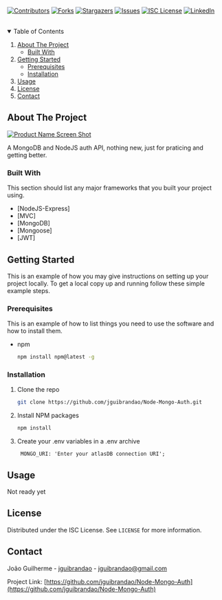 <!--
*** Thanks for checking out the Best-README-Template. If you have a suggestion
*** that would make this better, please fork the repo and create a pull request
*** or simply open an issue with the tag "enhancement".
*** Thanks again! Now go create something AMAZING! :D
-->



<!-- PROJECT SHIELDS -->
<!--
*** I'm using markdown "reference style" links for readability.
*** Reference links are enclosed in brackets [ ] instead of parentheses ( ).
*** See the bottom of this document for the declaration of the reference variables
*** for contributors-url, forks-url, etc. This is an optional, concise syntax you may use.
*** https://www.markdownguide.org/basic-syntax/#reference-style-links
-->
[![Contributors][contributors-shield]][contributors-url]
[![Forks][forks-shield]][forks-url]
[![Stargazers][stars-shield]][stars-url]
[![Issues][issues-shield]][issues-url]
[![ISC License][license-shield]][license-url]
[![LinkedIn][linkedin-shield]][linkedin-url]



<!-- PROJECT LOGO -->
<br />

<!-- TABLE OF CONTENTS -->
<details open="open">
  <summary>Table of Contents</summary>
  <ol>
    <li>
      <a href="#about-the-project">About The Project</a>
      <ul>
        <li><a href="#built-with">Built With</a></li>
      </ul>
    </li>
    <li>
      <a href="#getting-started">Getting Started</a>
      <ul>
        <li><a href="#prerequisites">Prerequisites</a></li>
        <li><a href="#installation">Installation</a></li>
      </ul>
    </li>
    <li><a href="#usage">Usage</a></li>
    <li><a href="#license">License</a></li>
    <li><a href="#contact">Contact</a></li>
  </ol>
</details>



<!-- ABOUT THE PROJECT -->
## About The Project

[![Product Name Screen Shot][product-screenshot]](https://example.com)

A MongoDB and NodeJS auth API, nothing new, just for praticing and getting better.

### Built With

This section should list any major frameworks that you built your project using.
* [NodeJS-Express]
* [MVC]
* [MongoDB]
* [Mongoose]
* [JWT]



<!-- GETTING STARTED -->
## Getting Started

This is an example of how you may give instructions on setting up your project locally.
To get a local copy up and running follow these simple example steps.

### Prerequisites

This is an example of how to list things you need to use the software and how to install them.
* npm
  ```sh
  npm install npm@latest -g
  ```

### Installation

1. Clone the repo
   ```sh
   git clone https://github.com/jguibrandao/Node-Mongo-Auth.git
   ```
2. Install NPM packages
   ```sh
   npm install
   ```
3. Create your .env variables in a .env archive
   ```
    MONGO_URI: 'Enter your atlasDB connection URI';
   ```



<!-- USAGE EXAMPLES -->
## Usage

Not ready yet


<!-- LICENSE -->
## License

Distributed under the ISC License. See `LICENSE` for more information.



<!-- CONTACT -->
## Contact

João Guilherme - [jguibrandao](https://www.linkedin.com/in/jguibrandao/) - jguibrandao@gmail.com

Project Link: [https://github.com/jguibrandao/Node-Mongo-Auth](https://github.com/jguibrandao/Node-Mongo-Auth)



<!-- MARKDOWN LINKS & IMAGES -->
<!-- https://www.markdownguide.org/basic-syntax/#reference-style-links -->
[contributors-shield]: https://img.shields.io/github/contributors/jguibrandao/Node-Mongo-Auth.svg?style=for-the-badge
[contributors-url]: https://github.com/jguibrandao/Node-Mongo-Auth/graphs/contributors
[forks-shield]: https://img.shields.io/github/forks/jguibrandao/Node-Mongo-Auth.svg?style=for-the-badge
[forks-url]: https://github.com/jguibrandao/Node-Mongo-Auth/network/members
[stars-shield]: https://img.shields.io/github/stars/jguibrandao/Node-Mongo-Auth.svg?style=for-the-badge
[stars-url]: https://github.com/jguibrandao/Node-Mongo-Auth/stargazers
[issues-shield]: https://img.shields.io/github/issues/jguibrandao/Node-Mongo-Auth.svg?style=for-the-badge
[issues-url]: https://github.com/jguibrandao/Node-Mongo-Auth/issues
[license-shield]: https://img.shields.io/github/license/jguibrandao/Node-Mongo-Auth.svg?style=for-the-badge
[license-url]: https://github.com/jguibrandao/Node-Mongo-Auth/blob/master/LICENSE.txt
[linkedin-shield]: https://img.shields.io/badge/-LinkedIn-black.svg?style=for-the-badge&logo=linkedin&colorB=555
[linkedin-url]: https://linkedin.com/in/jguibrandao
[product-screenshot]: images/screenshot.png